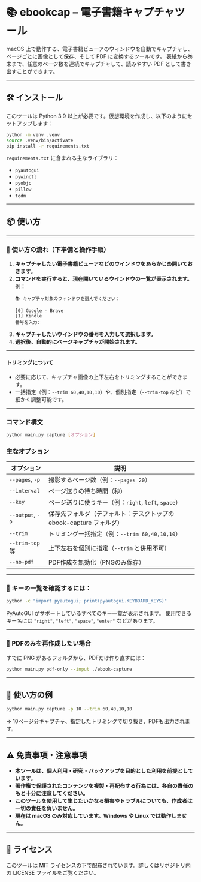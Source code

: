 # 📚 ebookcap – 電子書籍キャプチャツール

macOS 上で動作する、電子書籍ビューアのウィンドウを自動でキャプチャし、ページごとに画像として保存、そして PDF に変換するツールです。
表紙から巻末まで、任意のページ数を連続でキャプチャして、読みやすい PDF として書き出すことができます。

---

## 🛠 インストール

このツールは Python 3.9 以上が必要です。仮想環境を作成し、以下のようにセットアップします：

```bash
python -m venv .venv
source .venv/bin/activate
pip install -r requirements.txt
```

`requirements.txt` に含まれる主なライブラリ：

* `pyautogui`
* `pywinctl`
* `pyobjc`
* `pillow`
* `tqdm`

---

## 📦 使い方

---

### 📝 使い方の流れ（下準備と操作手順）

1. **キャプチャしたい電子書籍ビューアなどのウインドウをあらかじめ開いておきます。**
2. **コマンドを実行すると、現在開いているウインドウの一覧が表示されます。**
   例：
   ```
   📚 キャプチャ対象のウィンドウを選んでください：

   [0] Google - Brave
   [1] Kindle
   番号を入力:
   ```
3. **キャプチャしたいウインドウの番号を入力して選択します。**
4. **選択後、自動的にページキャプチャが開始されます。**

---

#### トリミングについて

- 必要に応じて、キャプチャ画像の上下左右をトリミングすることができます。
- 一括指定（例：`--trim 60,40,10,10`）や、個別指定（`--trim-top` など）で細かく調整可能です。

---

### コマンド構文

```bash
python main.py capture [オプション]
```

### 主なオプション

| オプション            | 説明                                     |
| ---------------- | -------------------------------------- |
| `--pages`, `-p`  | 撮影するページ数（例：`--pages 20`）               |
| `--interval`     | ページ送りの待ち時間（秒）                          |
| `--key`          | ページ送りに使うキー（例：`right`, `left`, `space`） |
| `--output`, `-o` | 保存先フォルダ（デフォルト：デスクトップの ebook-capture フォルダ）                  |
| `--trim`         | トリミング一括指定（例：`--trim 60,40,10,10`）      |
| `--trim-top` 等   | 上下左右を個別に指定（`--trim` と併用不可）             |
| `--no-pdf`       | PDF作成を無効化（PNGのみ保存）                     |

---

### 🔑 キーの一覧を確認するには：

```bash
python -c "import pyautogui; print(pyautogui.KEYBOARD_KEYS)"
```

PyAutoGUI がサポートしているすべてのキー一覧が表示されます。
使用できるキー名には `"right"`, `"left"`, `"space"`, `"enter"` などがあります。

---

### 📄 PDFのみを再作成したい場合

すでに PNG があるフォルダから、PDFだけ作り直すには：

```bash
python main.py pdf-only --input ./ebook-capture
```

---

## 🧷 使い方の例

```bash
python main.py capture -p 10 --trim 60,40,10,10
```

→ 10ページ分キャプチャ、指定したトリミングで切り抜き、PDFも出力されます。

---

## ⚠️ 免責事項・注意事項

* **本ツールは、個人利用・研究・バックアップを目的とした利用を前提としています。**
* **著作権で保護されたコンテンツを複製・再配布する行為には、各自の責任のもと十分に注意してください。**
* **このツールを使用して生じたいかなる損害やトラブルについても、作成者は一切の責任を負いません。**
* **現在は macOS のみ対応しています。Windows や Linux では動作しません。**

---

## 💬 ライセンス

このツールは MIT ライセンスの下で配布されています。詳しくはリポジトリ内の LICENSE ファイルをご覧ください。

